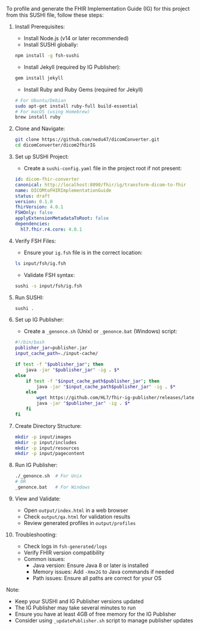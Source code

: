 To profile and generate the FHIR Implementation Guide (IG) for this project from this SUSHI file, follow these steps:

1. Install Prerequisites:
    - Install Node.js (v14 or later recommended)
    - Install SUSHI globally:
    ```bash
    npm install -g fsh-sushi
    ```
    - Install Jekyll (required by IG Publisher):
    ```bash
    gem install jekyll
    ```
    - Install Ruby and Ruby Gems (required for Jekyll)
    ```bash
    # For Ubuntu/Debian
    sudo apt-get install ruby-full build-essential
    # For macOS (using Homebrew)
    brew install ruby
    ```

2. Clone and Navigate:
    ```bash
    git clone https://github.com/nedu47/dicomConverter.git
    cd dicomConverter/dicom2fhirIG
    ```

3. Set up SUSHI Project:
    - Create a `sushi-config.yaml` file in the project root if not present:
    ```yaml
    id: dicom-fhir-converter
    canonical: http://localhost:8090/fhir/ig/transform-dicom-to-fhir
    name: DICOMtoFHIRImplementationGuide
    status: draft
    version: 0.1.0
    fhirVersion: 4.0.1
    FSHOnly: false
    applyExtensionMetadataToRoot: false
    dependencies:
      hl7.fhir.r4.core: 4.0.1
    ```

4. Verify FSH Files:
    - Ensure your `ig.fsh` file is in the correct location:
    ```bash
    ls input/fsh/ig.fsh
    ```
    - Validate FSH syntax:
    ```bash
    sushi -s input/fsh/ig.fsh
    ```

5. Run SUSHI:
    ```bash
    sushi .
    ```

6. Set up IG Publisher:
    - Create a `_genonce.sh` (Unix) or `_genonce.bat` (Windows) script:
    ```bash
    #!/bin/bash
    publisher_jar=publisher.jar
    input_cache_path=./input-cache/
    
    if test -f "$publisher_jar"; then
        java -jar "$publisher_jar" -ig . $*
    else
        if test -f "$input_cache_path$publisher_jar"; then
            java -jar "$input_cache_path$publisher_jar" -ig . $*
        else
            wget https://github.com/HL7/fhir-ig-publisher/releases/latest/download/publisher.jar -O "$publisher_jar"
            java -jar "$publisher_jar" -ig . $*
        fi
    fi
    ```

7. Create Directory Structure:
    ```bash
    mkdir -p input/images
    mkdir -p input/includes
    mkdir -p input/resources
    mkdir -p input/pagecontent
    ```

8. Run IG Publisher:
    ```bash
    ./_genonce.sh  # For Unix
    # OR
    _genonce.bat   # For Windows
    ```

9. View and Validate:
    - Open `output/index.html` in a web browser
    - Check `output/qa.html` for validation results
    - Review generated profiles in `output/profiles`

10. Troubleshooting:
    - Check logs in `fsh-generated/logs`
    - Verify FHIR version compatibility
    - Common issues:
        - Java version: Ensure Java 8 or later is installed
        - Memory issues: Add `-Xmx2G` to Java commands if needed
        - Path issues: Ensure all paths are correct for your OS

Note: 
- Keep your SUSHI and IG Publisher versions updated
- The IG Publisher may take several minutes to run
- Ensure you have at least 4GB of free memory for the IG Publisher
- Consider using `_updatePublisher.sh` script to manage publisher updates
